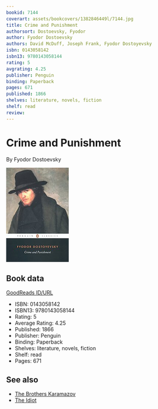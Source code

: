 ```yaml
---
bookid: 7144
coverart: assets/bookcovers/1382846449l/7144.jpg
title: Crime and Punishment
authorsort: Dostoevsky, Fyodor
author: Fyodor Dostoevsky
authors: David McDuff, Joseph Frank, Fyodor Dostoyevsky
isbn: 0143058142
isbn13: 9780143058144
rating: 5
avgrating: 4.25
publisher: Penguin
binding: Paperback
pages: 671
published: 1866
shelves: literature, novels, fiction
shelf: read
review: 
---
```


# Crime and Punishment

By Fyodor Dostoevsky

![](../../assets/bookcovers/1382846449l/7144.jpg)

## Book data

[GoodReads ID/URL](https://www.goodreads.com/book/show/7144)

- ISBN: 0143058142
- ISBN13: 9780143058144
- Rating: 5
- Average Rating: 4.25
- Published: 1866
- Publisher: Penguin
- Binding: Paperback
- Shelves: literature, novels, fiction
- Shelf: read
- Pages: 671


## See also

- [The Brothers Karamazov](The_Brothers_Karamazov.md)
- [The Idiot](The_Idiot.md)
